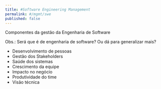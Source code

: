 ```yaml
---
title: #Software Engineering Management
permalink: #/mgmt/swe
published: false
---
```


Componentes da gestão da Engenharia de Software

Obs.: Será que é de engenharia de software? Ou dá para generalizar mais?

- Desenvolvimento de pessoas
- Gestão dos Stakeholders
- Saúde dos sistemas
- Crescimento da equipe
- Impacto no negócio
- Produtividade do time
- Visão técnica